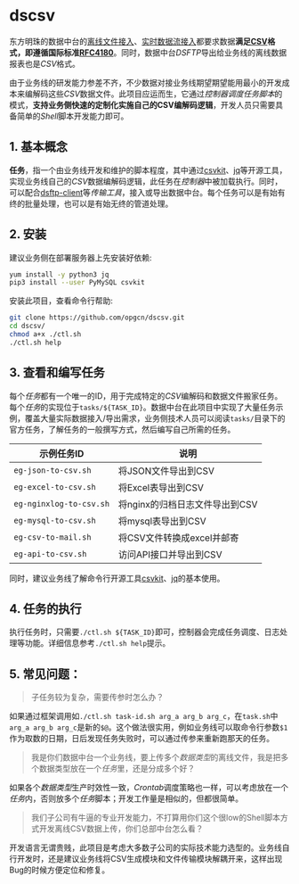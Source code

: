 # dscsv

东方明珠的数据中台的[离线文件接入](http://dsftp.opg.cn)、[实时数据流接入](https://gitlab.opg.cn/snippets/21)都要求数据**满足[CSV](https://baike.baidu.com/item/CSV/10739)格式，即遵循国际标准[RFC4180](https://tools.ietf.org/html/rfc4180)**。同时，数据中台*DSFTP*导出给业务线的离线数据报表也是*CSV*格式。

由于业务线的研发能力参差不齐，不少数据对接业务线期望期望能用最小的开发成本来编解码这些*CSV*数据文件。此项目应运而生，它通过*控制器调度任务脚本*的模式，**支持业务侧快速的定制化实施自己的CSV编解码逻辑**，开发人员只需要具备简单的*Shell*脚本开发能力即可。

## 1. 基本概念

**任务**，指一个由业务线开发和维护的脚本程度，其中通过[csvkit](https://csvkit.readthedocs.io/)、[jq](https://stedolan.github.io/jq/)等开源工具，实现业务线自己的*CSV*数据编解码逻辑，此任务在*控制器*中被加载执行。同时，可以配合[dsftp-client](https://github.com/opgcn/dsftp-client)等*传输工具*，接入或导出数据中台。每个任务可以是有始有终的批量处理，也可以是有始无终的管道处理。

## 2. 安装

建议业务侧在部署服务器上先安装好依赖:
```bash
yum install -y python3 jq
pip3 install --user PyMySQL csvkit
```

安装此项目，查看命令行帮助:
```bash
git clone https://github.com/opgcn/dscsv.git
cd dscsv/
chmod a+x ./ctl.sh
./ctl.sh help
```

## 3. 查看和编写任务

每个*任务*都有一个唯一的ID，用于完成特定的*CSV*编解码和数据文件搬家任务。每个*任务*的实现位于`tasks/${TASK_ID}`。数据中台在此项目中实现了大量任务示例，覆盖大量实际数据接入/导出需求，业务侧技术人员可以阅读`tasks/`目录下的官方任务，了解任务的一般撰写方式，然后编写自己所需的任务。

示例任务ID | 说明
---- | ----
`eg-json-to-csv.sh` | 将JSON文件导出到CSV
`eg-excel-to-csv.sh` | 将Excel表导出到CSV
`eg-nginxlog-to-csv.sh` | 将nginx的归档日志文件导出到CSV
`eg-mysql-to-csv.sh` | 将mysql表导出到CSV
`eg-csv-to-mail.sh` | 将CSV文件转换成excel并邮寄
`eg-api-to-csv.sh` | 访问API接口并导出到CSV

同时，建议业务线了解命令行开源工具[csvkit](https://csvkit.readthedocs.io/)、[jq](https://stedolan.github.io/jq/)的基本使用。

## 4. 任务的执行

执行任务时，只需要`./ctl.sh ${TASK_ID}`即可，控制器会完成任务调度、日志处理等功能。详细信息参考`./ctl.sh help`提示。

## 5. 常见问题：

> 子任务较为复杂，需要传参时怎么办？

如果通过框架调用如`./ctl.sh task-id.sh arg_a arg_b arg_c`，在`task.sh`中`arg_a arg_b arg_c`是新的`$@`。这个做法很实用，例如业务线可以取命令行参数`$1`作为取数的日期，日后发现任务失败时，可以通过传参来重新跑那天的任务。

> 我是你们数据中台一个业务线，要上传多个*数据类型*的离线文件，我是把多个数据类型放在一个*任务*里，还是分成多个好？

如果各个*数据类型*生产时效性一致，*Crontab*调度策略也一样，可以考虑放在一个*任务*内，否则放多个*任务*脚本；开发工作量是相似的，但都很简单。

> 我们子公司有牛逼的专业开发能力，不打算用你们这个很low的Shell脚本方式开发离线CSV数据上传，你们总部中台怎么看？

开发语言无谓贵贱，此项目是考虑大多数子公司的实际技术能力选型的。业务线自行开发时，还是建议业务线将CSV生成模块和文件传输模块解耦开来，这样出现Bug的时候方便定位和修复。


